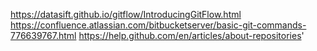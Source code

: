  https://datasift.github.io/gitflow/IntroducingGitFlow.html 
 https://confluence.atlassian.com/bitbucketserver/basic-git-commands-776639767.html
  https://help.github.com/en/articles/about-repositories'